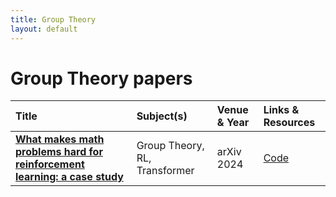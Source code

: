 ```yaml
---
title: Group Theory
layout: default
---
```


# Group Theory papers

| Title | Subject(s) | Venue & Year | Links & Resources |
| :--- | :--- | :--- | :--- |
| **[What makes math problems hard for reinforcement learning: a case study](https://arxiv.org/abs/2408.15332)** | Group Theory, RL, Transformer | arXiv 2024 | [Code](https://github.com/shehper/AC-Solver) |